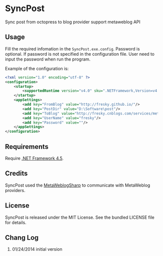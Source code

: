 SyncPost
========

Sync post from octopress to blog provider support metaweblog API

## Usage

Fill the required infomation in the `SyncPost.exe.config`. Password is optional. If password is not specified in the configuration file. User need to input the password when run the program.

Example of the configuration is:
```xml
<?xml version="1.0" encoding="utf-8" ?>
<configuration>
    <startup> 
        <supportedRuntime version="v4.0" sku=".NETFramework,Version=v4.5" />
    </startup>
    <appSettings>
        <add key="FromBlog" value="http://fresky.github.io/"/>
        <add key="PostDir" value="D:\Software\post"/>
        <add key="ToBlog" value="http://fresky.cnblogs.com/services/metaweblog.aspx"/>
        <add key="UserName" value="fresky"/>
        <add key="Password" value=""/>
    </appSettings>
</configuration>
```

## Requirements

Require [.NET Framework 4.5](http://msdn.microsoft.com/library/vstudio/5a4x27ek).

## Credits
SyncPost used the [MetaWeblogSharp](http://metaweblogsharp.codeplex.com/) to communicate with MetaWeblog providers.


## License

SyncPost is released under the MIT License. See the bundled LICENSE file for details.

## Chang Log

1. 01/24/2014	initial version